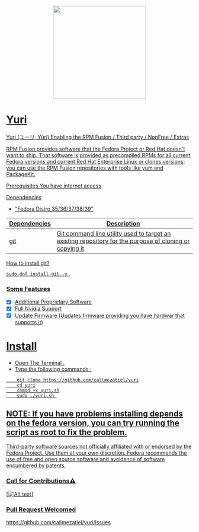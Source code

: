 

<h1 align="center">
  <br>
 <a href="https://github.com/callmezatiel"><img src="https://i.postimg.cc/QdfKQcBh/yuri-icon.png" width=250 height=250 
  <br>
</h1>


# Yuri
Yuri (ユーリ, Yūri) Enabling the RPM Fusion / Third party / NonFree / Extras 


RPM Fusion provides software that the Fedora Project or Red Hat doesn't want to ship. That software is provided as precompiled RPMs for all current Fedora versions and current Red Hat Enterprise Linux or clones versions; you can use the RPM Fusion repositories with tools like yum and PackageKit.


Prerequisites
You have internet access

Dependencies

* "Fedora Distro 35/36/37/38/39"


| Dependencies| Description |
| ------ | ------ |
| git |  Git command line utility used to target an existing repository for the purpose of cloning or copying it |

How to install git?

``` 
sudo dnf install git -y 

```

### Some Features

- [x]  Additional Proprietary Software
- [x]  Full Nvidia Support
- [x]  Update Firmware (Updates firmware providing you have hardwar that supports it)

# Install

* Open The Terminal .
* Type the following commands :

```
    git clone https://github.com/callmezatiel/yuri
    cd yuri
    chmod +x yuri.sh
    sudo ./yuri.sh 
```

## NOTE: If you have problems installing depends on the fedora version, you can try running the script as root to fix the problem.

Third-party software sources not officially affiliated with or endorsed by the Fedora Project. Use them at your own discretion. Fedora recommends the use of free and open source software and avoidance of software encumbered by patents.

### Call for Contributions⚠️



[![Alt text](https://i.postimg.cc/j2rRKKKj/Fedora-38-2023-03-26-08-08-26.png)]


### Pull Request Welcomed
https://github.com/callmezatiel/yuri/issues
